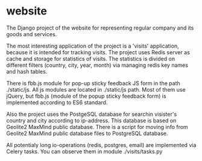 # website
The Django project of the website for representing regular company and its goods and services.

The most interesting application of the project is a 'visits' application, because it is intended for tracking visits. The project uses Redis server as cache and storage for statistics of visits. The statistics is divided on different filters (country, city, year, month) via managing redis key names and hash tables.

There is fbb.js module for pop-up sticky feedback JS form in the path ./static/js. All js modules are located in ./static/js path. Most of them use jQuery, but fbb.js (module of the popup sticky feedback form) is implemented according to ES6 standard.

Also the project uses the PostgeSQL database for searchin visister's country and city according to ip-address. This database is based on Geolite2 MaxMind public database. There is a script for moving info from Geolite2 MaxMind public database files to PostgreSQL database.

All potentialy long io-operations (redis, postgres, email) are implemented via Celery tasks. You can observe them in module ./visits/tasks.py
